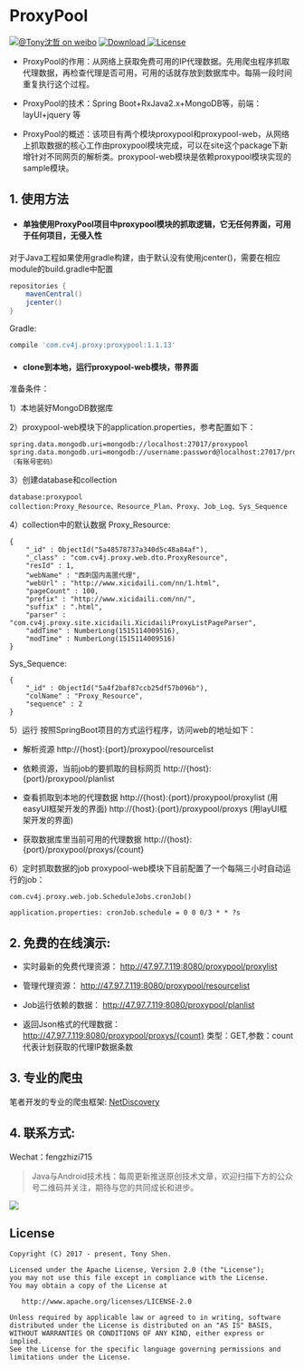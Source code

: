 # ProxyPool

[![@Tony沈哲 on weibo](https://img.shields.io/badge/weibo-%40Tony%E6%B2%88%E5%93%B2-blue.svg)](http://www.weibo.com/fengzhizi715)
 [ ![Download](https://api.bintray.com/packages/fengzhizi715/maven/proxypool/images/download.svg) ](https://bintray.com/fengzhizi715/maven/proxypool/_latestVersion)
[![License](https://img.shields.io/badge/license-Apache%202-lightgrey.svg)](https://www.apache.org/licenses/LICENSE-2.0.html)


+ ProxyPool的作用：从网络上获取免费可用的IP代理数据。先用爬虫程序抓取代理数据，再检查代理是否可用，可用的话就存放到数据库中。每隔一段时间重复执行这个过程。

+ ProxyPool的技术：Spring Boot+RxJava2.x+MongoDB等，前端：layUI+jquery 等

+ ProxyPool的概述：该项目有两个模块proxypool和proxypool-web，从网络上抓取数据的核心工作由proxypool模块完成，可以在site这个package下新增针对不同网页的解析类。proxypool-web模块是依赖proxypool模块实现的sample模块。

## 1. 使用方法
+ #### 单独使用ProxyPool项目中proxypool模块的抓取逻辑，它无任何界面，可用于任何项目，无侵入性

对于Java工程如果使用gradle构建，由于默认没有使用jcenter()，需要在相应module的build.gradle中配置
```groovy
repositories {
    mavenCentral()
    jcenter()
}
```
Gradle:

```groovy
compile 'com.cv4j.proxy:proxypool:1.1.13'
```

+ ####  clone到本地，运行proxypool-web模块，带界面
准备条件：

1）本地装好MongoDB数据库

2）proxypool-web模块下的application.properties，参考配置如下：
```
spring.data.mongodb.uri=mongodb://localhost:27017/proxypool
spring.data.mongodb.uri=mongodb://username:password@localhost:27017/proxypool （有账号密码）
```
3）创建database和collection
```
database:proxypool
collection:Proxy_Resource、Resource_Plan、Proxy、Job_Log、Sys_Sequence
```
4）collection中的默认数据
Proxy_Resource:
```
{
    "_id" : ObjectId("5a48578737a340d5c48a84af"),
    "_class" : "com.cv4j.proxy.web.dto.ProxyResource",
    "resId" : 1,
    "webName" : "西刺国内高匿代理",
    "webUrl" : "http://www.xicidaili.com/nn/1.html",
    "pageCount" : 100,
    "prefix" : "http://www.xicidaili.com/nn/",
    "suffix" : ".html",
    "parser" : "com.cv4j.proxy.site.xicidaili.XicidailiProxyListPageParser",
    "addTime" : NumberLong(1515114009516),
    "modTime" : NumberLong(1515114009516)
}
```
Sys_Sequence:
```
{
    "_id" : ObjectId("5a4f2baf87ccb25df57b096b"),
    "colName" : "Proxy_Resource",
    "sequence" : 2
}
```

5）运行
按照SpringBoot项目的方式运行程序，访问web的地址如下：
+ 解析资源
http://{host}:{port}/proxypool/resourcelist

+ 依赖资源，当前job的要抓取的目标网页
http://{host}:{port}/proxypool/planlist

+ 查看抓取到本地的代理数据
http://{host}:{port}/proxypool/proxylist (用easyUI框架开发的界面)
http://{host}:{port}/proxypool/proxys   (用layUI框架开发的界面)

+ 获取数据库里当前可用的代理数据
http://{host}:{port}/proxypool/proxys/{count}

6）定时抓取数据的job
proxypool-web模块下目前配置了一个每隔三小时自动运行的job：

```
com.cv4j.proxy.web.job.ScheduleJobs.cronJob()
```

```
application.properties: cronJob.schedule = 0 0 0/3 * * ?s
```

## 2. 免费的在线演示:
 
+ 实时最新的免费代理资源：
http://47.97.7.119:8080/proxypool/proxylist

+ 管理代理资源：
http://47.97.7.119:8080/proxypool/resourcelist

+ Job运行依赖的数据：
http://47.97.7.119:8080/proxypool/planlist

+ 返回Json格式的代理数据：
http://47.97.7.119:8080/proxypool/proxys/{count}
类型：GET,参数：count代表计划获取的代理IP数据条数

## 3. 专业的爬虫
笔者开发的专业的爬虫框架:
[NetDiscovery](https://github.com/fengzhizi715/NetDiscovery)

## 4. 联系方式: 

Wechat：fengzhizi715


> Java与Android技术栈：每周更新推送原创技术文章，欢迎扫描下方的公众号二维码并关注，期待与您的共同成长和进步。

![](https://github.com/fengzhizi715/NetDiscovery/blob/master/images/gzh.jpeg)

License
-------

    Copyright (C) 2017 - present, Tony Shen.

    Licensed under the Apache License, Version 2.0 (the "License");
    you may not use this file except in compliance with the License.
    You may obtain a copy of the License at

       http://www.apache.org/licenses/LICENSE-2.0

    Unless required by applicable law or agreed to in writing, software
    distributed under the License is distributed on an "AS IS" BASIS,
    WITHOUT WARRANTIES OR CONDITIONS OF ANY KIND, either express or implied.
    See the License for the specific language governing permissions and
    limitations under the License.
